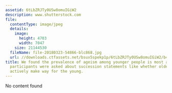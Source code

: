 ```yaml
---
assetid: 6tLbZRJTy0USw8omuIGiW2
description: www.shutterstock.com
file:
  contentType: image/jpeg
  details:
    image:
      height: 4703
      width: 7047
    size: 21144530
  fileName: file-20180323-54866-blc868.jpg
  url: //downloads.ctfassets.net/bsux5spekp1p/6tLbZRJTy0USw8omuIGiW2/b4dc2fe2c18d1ec13b6d0209b6095163/file-20180323-54866-blc868.jpg
title: We found the prevalence of ageism among younger people is most apparent when
  participants were asked about succession statements like whether older people should
  actively make way for the young.
---
```

No content found